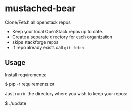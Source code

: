 mustached-bear
==============

Clone/Fetch all openstack repos

* Keep your local OpenStack repos up to date.
* Create a separate directory for each organization
* skips stackforge repos
* If repo already exists  call `git fetch`

Usage
-----

Install requirements:

  $ pip -r requirements.txt

Just run in the directory where you wish to keep your repos:

  $ ./update
